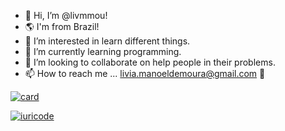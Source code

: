 - 👋 Hi, I’m @livmmou!
- 🌎 I'm from Brazil!
- 👀 I’m interested in learn different things.
- 🌱 I’m currently learning programming.
- 💞️ I’m looking to collaborate on help people in their problems.
- 📫 How to reach me ... livia.manoeldemoura@gmail.com 💖

[![card](https://github-readme-stats.vercel.app/api?username=livmmou&theme=radical&show_icons=true)](https://github.com/anuraghazra/github-readme-stats)

[![iuricode](https://github-readme-stats.vercel.app/api/top-langs/?username=livmmou&layout=compact&theme=radical&show)](https://github.com/anuraghazra/github-readme-stats)






<!---
livmmou/livmmou is a ✨ special ✨ repository because its `README.md` (this file) appears on your GitHub profile.
You can click the Preview link to take a look at your changes.
--->
